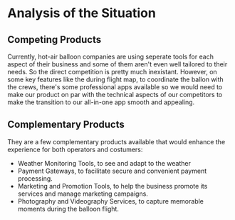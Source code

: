 # Analysis of the Situation

## Competing Products
Currently, hot-air balloon companies are using seperate tools for each aspect of their business and some of them aren't even well tailored to their needs.
So the direct competition is pretty much inexistant. However, on some key features like the during flight map, to coordinate the ballon with the crews, there's some professional apps available so we would need to make our product on par with the technical aspects of our competitors to make the transition to our all-in-one app smooth and appealing.

## Complementary Products
They are a few complementary products available that would enhance the experience for both operators and costumers:
- Weather Monitoring Tools, to see and adapt to the weather
- Payment Gateways, to facilitate secure and convenient payment processing.
- Marketing and Promotion Tools, to help the business promote its services and manage marketing campaigns.
- Photography and Videography Services, to capture memorable moments during the balloon flight.
